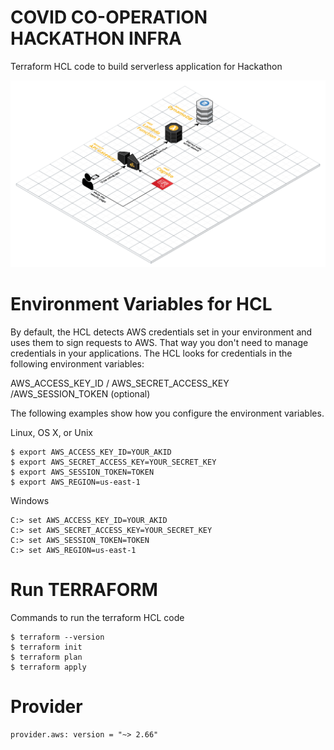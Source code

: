 # COVID CO-OPERATION HACKATHON INFRA
Terraform HCL code to build serverless application for Hackathon

![Severless Architecture](/images/Serverless.png?raw=true "Optional Title")

# Environment Variables for HCL
By default, the HCL detects AWS credentials set in your environment and uses them to sign requests to AWS. That way you don't need to manage credentials in your applications. The HCL looks for credentials in the following environment variables:

AWS_ACCESS_KEY_ID / AWS_SECRET_ACCESS_KEY /AWS_SESSION_TOKEN (optional)

The following examples show how you configure the environment variables.

Linux, OS X, or Unix
```
$ export AWS_ACCESS_KEY_ID=YOUR_AKID
$ export AWS_SECRET_ACCESS_KEY=YOUR_SECRET_KEY
$ export AWS_SESSION_TOKEN=TOKEN
$ export AWS_REGION=us-east-1
```
Windows
```
C:> set AWS_ACCESS_KEY_ID=YOUR_AKID
C:> set AWS_SECRET_ACCESS_KEY=YOUR_SECRET_KEY
C:> set AWS_SESSION_TOKEN=TOKEN
C:> set AWS_REGION=us-east-1
```
# Run TERRAFORM 
Commands to run the terraform HCL code

```
$ terraform --version 
$ terraform init
$ terraform plan
$ terraform apply
```

# Provider
```
provider.aws: version = "~> 2.66"
```